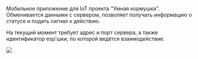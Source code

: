 Мобильное приложение для IoT проекта "Умная кормушка". Обменивается данными с сервером, позволяет получать информацию о статусе и подать сигнал к действию.

На текущий момент требует адрес и порт сервера, а также идентификатор esp'шки, по которой ведётся взаимодействие.

<img src="https://i.imgur.com/ELMCEwN.png">
